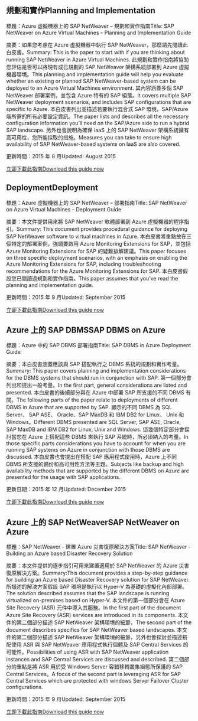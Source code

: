 
## <a name="planning-and-implementation"></a><span data-ttu-id="46664-101">規劃和實作</span><span class="sxs-lookup"><span data-stu-id="46664-101">Planning and Implementation</span></span>
<span data-ttu-id="46664-102">標題：Azure 虛擬機器上的 SAP NetWeaver – 規劃和實作指南</span><span class="sxs-lookup"><span data-stu-id="46664-102">Title: SAP NetWeaver on Azure Virtual Machines – Planning and Implementation Guide</span></span>

<span data-ttu-id="46664-103">摘要：如果您考慮在 Azure 虛擬機器中執行 SAP NetWeaver，那麼請先閱讀此白皮書。</span><span class="sxs-lookup"><span data-stu-id="46664-103">Summary: This is the paper to start with if you are thinking about running SAP NetWeaver in Azure Virtual Machines.</span></span> <span data-ttu-id="46664-104">此規劃和實作指南將協助您評估是否可以將現有或已規劃的 SAP NetWeaver 架構系統部署到 Azure 虛擬機器環境。</span><span class="sxs-lookup"><span data-stu-id="46664-104">This planning and implementation guide will help you evaluate whether an existing or planned SAP NetWeaver-based system can be deployed to an Azure Virtual Machines environment.</span></span> <span data-ttu-id="46664-105">其內容涵蓋多個 SAP NetWeaver 部署案例，並包含 Azure 特有的 SAP 組態。</span><span class="sxs-lookup"><span data-stu-id="46664-105">It covers multiple SAP NetWeaver deployment scenarios, and includes SAP configurations that are specific to Azure.</span></span> <span data-ttu-id="46664-106">本白皮書列出並描述若要執行混合式 SAP 環境，SAP/Azure 端所需的所有必要設定資訊。</span><span class="sxs-lookup"><span data-stu-id="46664-106">The paper lists and describes all the necessary configuration information you’ll need on the SAP/Azure side to run a hybrid SAP landscape.</span></span> <span data-ttu-id="46664-107">另外也會說明為確保 IaaS 上的 SAP NetWeaver 架構系統擁有高可用性，您所能採取的措施。</span><span class="sxs-lookup"><span data-stu-id="46664-107">Measures you can take to ensure high availability of SAP NetWeaver-based systems on IaaS are also covered.</span></span>

<span data-ttu-id="46664-108">更新時間：2015 年 8 月</span><span class="sxs-lookup"><span data-stu-id="46664-108">Updated: August 2015</span></span>

[<span data-ttu-id="46664-109">立即下載此指南</span><span class="sxs-lookup"><span data-stu-id="46664-109">Download this guide now</span></span>](http://go.microsoft.com/fwlink/?LinkId=397963)

## <a name="deployment"></a><span data-ttu-id="46664-110">Deployment</span><span class="sxs-lookup"><span data-stu-id="46664-110">Deployment</span></span>
<span data-ttu-id="46664-111">標題：Azure 虛擬機器上的 SAP NetWeaver – 部署指南</span><span class="sxs-lookup"><span data-stu-id="46664-111">Title: SAP NetWeaver on Azure Virtual Machines – Deployment Guide</span></span>

<span data-ttu-id="46664-112">摘要：本文件提供用來將 SAP NetWeaver 軟體部署到 Azure 虛擬機器的程序指引。</span><span class="sxs-lookup"><span data-stu-id="46664-112">Summary: This document provides procedural guidance for deploying SAP NetWeaver software to virtual machines in Azure.</span></span> <span data-ttu-id="46664-113">本白皮書將重點放在三個特定的部署案例，強調要啟用 Azure Monitoring Extensions for SAP，並包括 Azure Monitoring Extensions for SAP 的疑難排解建議。</span><span class="sxs-lookup"><span data-stu-id="46664-113">This paper focuses on three specific deployment scenarios, with an emphasis on enabling the Azure Monitoring Extensions for SAP, including troubleshooting recommendations for the Azure Monitoring Extensions for SAP.</span></span> <span data-ttu-id="46664-114">本白皮書假設您已閱讀過規劃和實作指南。</span><span class="sxs-lookup"><span data-stu-id="46664-114">This paper assumes that you’ve read the planning and implementation guide.</span></span>

<span data-ttu-id="46664-115">更新時間：2015 年 9 月</span><span class="sxs-lookup"><span data-stu-id="46664-115">Updated: September 2015</span></span>

[<span data-ttu-id="46664-116">立即下載此指南</span><span class="sxs-lookup"><span data-stu-id="46664-116">Download this guide now</span></span>](http://go.microsoft.com/fwlink/?LinkId=397964)

## <a name="sap-dbms-on-azure"></a><span data-ttu-id="46664-117">Azure 上的 SAP DBMS</span><span class="sxs-lookup"><span data-stu-id="46664-117">SAP DBMS on Azure</span></span>
<span data-ttu-id="46664-118">標題：Azure 中的 SAP DBMS 部署指南</span><span class="sxs-lookup"><span data-stu-id="46664-118">Title: SAP DBMS in Azure Deployment Guide</span></span>

<span data-ttu-id="46664-119">摘要：本白皮書涵蓋應該與 SAP 搭配執行之 DBMS 系統的規劃和實作考量。</span><span class="sxs-lookup"><span data-stu-id="46664-119">Summary: This paper covers planning and implementation considerations for the DBMS systems that should run in conjunction with SAP.</span></span> <span data-ttu-id="46664-120">第一個部分會列出和提出一般考量。</span><span class="sxs-lookup"><span data-stu-id="46664-120">In the first part, general considerations are listed and presented.</span></span> <span data-ttu-id="46664-121">本白皮書的後續部分與在 Azure 中部署 SAP 所支援的不同 DBMS 有關。</span><span class="sxs-lookup"><span data-stu-id="46664-121">The following parts of the paper relate to deployments of different DBMS in Azure that are supported by SAP.</span></span> <span data-ttu-id="46664-122">顯示的不同 DBMS 為 SQL Server、 SAP ASE、 Oracle、SAP MaxDB 和 IBM DB2 for Linux、 Unix 和 Windows。</span><span class="sxs-lookup"><span data-stu-id="46664-122">Different DBMS presented are SQL Server, SAP ASE, Oracle, SAP MaxDB and IBM DB2 for Linux, Unix and Windows.</span></span> <span data-ttu-id="46664-123">這幾個特定部分會探討當您在 Azure 上搭配這些 DBMS 來執行 SAP 系統時，所必須納入的考量。</span><span class="sxs-lookup"><span data-stu-id="46664-123">In those specific parts considerations you have to account for when you are running SAP systems on Azure in conjunction with those DBMS are discussed.</span></span> <span data-ttu-id="46664-124">本白皮書也會提出在搭配 SAP 應用程式使用時，Azure 上不同 DBMS 所支援的備份和高可用性方法等主題。</span><span class="sxs-lookup"><span data-stu-id="46664-124">Subjects like backup and high availability methods that are supported by the different DBMS on Azure are presented for the usage with SAP applications.</span></span>

<span data-ttu-id="46664-125">更新日期：2015 年 12 月</span><span class="sxs-lookup"><span data-stu-id="46664-125">Updated: December 2015</span></span>

[<span data-ttu-id="46664-126">立即下載此指南</span><span class="sxs-lookup"><span data-stu-id="46664-126">Download this guide now</span></span>](http://go.microsoft.com/fwlink/?LinkId=397965)

## <a name="sap-netweaver-on-azure"></a><span data-ttu-id="46664-127">Azure 上的 SAP NetWeaver</span><span class="sxs-lookup"><span data-stu-id="46664-127">SAP NetWeaver on Azure</span></span>
<span data-ttu-id="46664-128">標題：SAP NetWeaver - 建置 Azure 災害復原解決方案</span><span class="sxs-lookup"><span data-stu-id="46664-128">Title: SAP NetWeaver - Building an Azure based Disaster Recovery Solution</span></span>

<span data-ttu-id="46664-129">摘要：本文件提供的逐步指引可用來建置適用於 SAP NetWeaver 的 Azure 災害復原解決方案。</span><span class="sxs-lookup"><span data-stu-id="46664-129">Summary:This document provides a step-by-step guidance for building an Azure based Disaster Recovery solution for SAP NetWeaver.</span></span> <span data-ttu-id="46664-130">所描述的解決方案假設 SAP 環境是執行以 Hyper-V 為基礎的虛擬化內部部署。</span><span class="sxs-lookup"><span data-stu-id="46664-130">The solution described assumes that the SAP landscape is running virtualized on-premises based on Hyper-V.</span></span> <span data-ttu-id="46664-131">本文件的第一個部分會在 Azure Site Recovery (ASR) 元件中導入其服務。</span><span class="sxs-lookup"><span data-stu-id="46664-131">In the first part of the document Azure Site Recovery (ASR) services are introduced in its components.</span></span> <span data-ttu-id="46664-132">本文件的第二個部分描述 SAP NetWeaver 架構環境的細節，</span><span class="sxs-lookup"><span data-stu-id="46664-132">The second part of the document describes specifics for SAP NetWeaver based landscapes.</span></span> <span data-ttu-id="46664-133">本文件的第二個部分描述 SAP NetWeaver 架構環境的細節，另外也會探討並描述搭配使用 ASR 與 SAP NetWeaver 應用程式執行個體及 SAP Central Services 的可能性。</span><span class="sxs-lookup"><span data-stu-id="46664-133">Possibilities of using ASR with SAP NetWeaver application instances and SAP Central Services are discussed and described.</span></span> <span data-ttu-id="46664-134">第二個部分的重點是將 ASR 用於受 Windows Server 容錯移轉叢集組態所保護的 SAP Central Services。</span><span class="sxs-lookup"><span data-stu-id="46664-134">A focus of the second part is leveraging ASR for SAP Central Services which are protected with windows Server Failover Cluster configurations.</span></span>

<span data-ttu-id="46664-135">更新時間：2015 年 9 月</span><span class="sxs-lookup"><span data-stu-id="46664-135">Updated: September 2015</span></span>

[<span data-ttu-id="46664-136">立即下載此指南</span><span class="sxs-lookup"><span data-stu-id="46664-136">Download this guide now</span></span>](http://go.microsoft.com/fwlink/?LinkID=521971)

